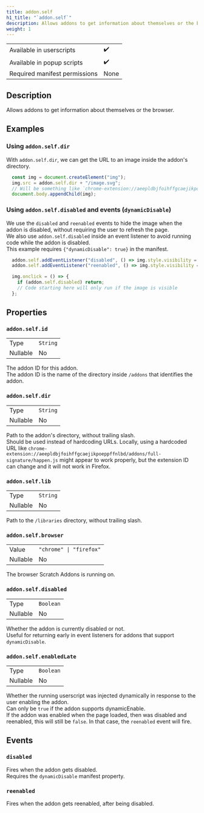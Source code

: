 ```yaml
---
title: addon.self
h1_title: "`addon.self`"
description: Allows addons to get information about themselves or the browser.
weight: 1
---
```


| | |
|-|-|
| Available in userscripts | ✔️ |
| Available in popup scripts | ✔️ |
| Required manifest permissions | None |

## Description
Allows addons to get information about themselves or the browser.

## Examples
### Using `addon.self.dir`
With `addon.self.dir`, we can get the URL to an image inside the addon's directory.
```js
  const img = document.createElement("img");
  img.src = addon.self.dir + "/image.svg"; 
  // Will be something like `chrome-extension://aeepldbjfoihffgcaejikpoeppffnlbd/addons/addon-id/image.svg`
  document.body.appendChild(img);
```

### Using `addon.self.disabled` and events (`dynamicDisable`)
We use the `disabled` and `reenabled` events to hide the image when the addon is disabled, without
requiring the user to refresh the page.  
We also use `addon.self.disabled` inside an event listener to avoid running code while the addon is disabled.  
This example requires `{"dynamicDisable": true}` in the manifest.
```js
  addon.self.addEventListener("disabled", () => img.style.visibility = "visible");
  addon.self.addEventListener("reenabled", () => img.style.visibility = "hidden");

  img.onclick = () => {
    if (addon.self.disabled) return;
    // Code starting here will only run if the image is visible
  };
```

## Properties
### `addon.self.id`
<table>
  <tr>
    <td>Type</td>
    <td><code>String</code></td>
  </tr>
  <tr>
    <td>Nullable</td>
    <td>No</td> 
  </tr>
</table>

The addon ID for this addon.  
The addon ID is the name of the directory inside `/addons` that identifies the addon.

### `addon.self.dir`
<table>
  <tr>
    <td>Type</td>
    <td><code>String</code></td>
  </tr>
  <tr>
    <td>Nullable</td>
    <td>No</td> 
  </tr>
</table>

Path to the addon's directory, without trailing slash.  
Should be used instead of hardcoding URLs. Locally, using a hardcoded URL like `chrome-extension://aeepldbjfoihffgcaejikpoeppffnlbd/addons/full-signature/happen.js` might appear to work properly, but the extension ID can change and it will not work in Firefox.

### `addon.self.lib`
<table>
  <tr>
    <td>Type</td>
    <td><code>String</code></td>
  </tr>
  <tr>
    <td>Nullable</td>
    <td>No</td> 
  </tr>
</table>

Path to the `/libraries` directory, without trailing slash.

### `addon.self.browser`
<table>
  <tr>
    <td>Value</td>
    <td><code>"chrome" | "firefox"</code></td>
  </tr>
  <tr>
    <td>Nullable</td>
    <td>No</td> 
  </tr>
</table>

The browser Scratch Addons is running on.

### `addon.self.disabled`
<table>
  <tr>
    <td>Type</td>
    <td><code>Boolean</code></td>
  </tr>
  <tr>
    <td>Nullable</td>
    <td>No</td> 
  </tr>
</table>

Whether the addon is currently disabled or not.  
Useful for returning early in event listeners for addons that support `dynamicDisable`.

### `addon.self.enabledLate`
<table>
  <tr>
    <td>Type</td>
    <td><code>Boolean</code></td>
  </tr>
  <tr>
    <td>Nullable</td>
    <td>No</td> 
  </tr>
</table>

Whether the running userscript was injected dynamically in response to the user enabling the addon.  
Can only be `true` if the addon supports dynamicEnable.  
If the addon was enabled when the page loaded, then was disabled and reenabled, this will still be `false`.
In that case, the `reenabled` event will fire.

## Events
### `disabled`
Fires when the addon gets disabled.  
Requires the `dynamicDisable` manifest property.

### `reenabled`
Fires when the addon gets reenabled, after being disabled.  
<!-- Requires the `dynamicDisable` manifest property. -->